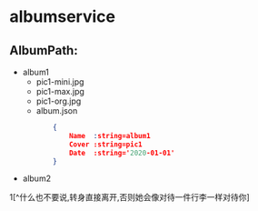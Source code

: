 # albumservice


## AlbumPath:
+ album1
     - pic1-mini.jpg
     - pic1-max.jpg
     - pic1-org.jpg
     - album.json
		```json
			{
				Name  :string=album1
				Cover :string=pic1
				Date  :string='2020-01-01'
			}
		```
+ album2


1[^什么也不要说,转身直接离开,否则她会像对待一件行李一样对待你]
